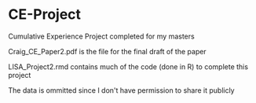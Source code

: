 # CE-Project
Cumulative Experience Project completed for my masters

Craig_CE_Paper2.pdf is the file for the final draft of the paper

LISA_Project2.rmd contains much of the code (done in R) to complete this project

The data is ommitted since I don't have permission to share it publicly
